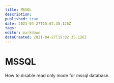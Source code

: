 ```yaml
---
title: MSSQL
description: 
published: true
date: 2021-04-27T15:02:35.126Z
tags: 
editor: markdown
dateCreated: 2021-04-27T15:02:35.126Z
---
```


# MSSQL

How to disable read only mode for mssql database.
